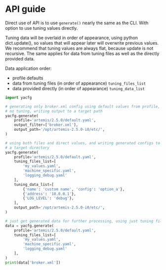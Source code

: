 # API guide

Direct use of API is to use `generate()` nearly the same as the CLI.
With option to use tuning values directly.

Tuning data will be overlaid in order of appearance, using python
dict.update(), so values that will appear later will overwrite previous
values. We recommend that tuning values are always flat, because update
is not recursive. The same applies for data from tuning files as well
as the directly provided data.

Data application order:

- profile defaults
- data from tuning files (in order of appearance) `tuning_files_list`
- data provided directly (in order of appearance) `tuning_data_list`


```python
import yacfg

# generating only broker.xml config using default values from profile,
# no tuning, writing output to a target path
yacfg.generate(
    profile='artemis/2.5.0/default.yaml',
    output_filter=['broker.xml'],
    output_path='/opt/artemis-2.5.0-i0/etc/',
)

# using both files and direct values, and writing generated configs to
# a target directory
yacfg.generate(
    profile='artemis/2.5.0/default.yaml',
    tuning_files_list=[
        'my_values.yaml',
        'machine_specific.yaml',
        'logging_debug.yaml'
    ],
    tuning_data_list=[
        {'name': 'custom name', 'config': 'option_a'},
        {'address': '10.0.0.1'},
        {'LOG_LEVEL': 'debug'},
    ],
    output_path='/opt/artemis-2.5.0-i0/etc/',
)

# just get generated data for further processing, using just tuning files
data = yacfg.generate(
    profile='artemis/2.5.0/default.yaml',
    tuning_files_list=[
        'my_values.yaml',
        'machine_specific.yaml',
        'logging_debug.yaml'
    ],
)
print(data['broker.xml'])
```
